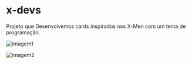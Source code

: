# x-devs
 Projeto que Desenvolvemos cards inspirados nos X-Men com um tema de programação.

![imagem1](https://github.com/luizsimi/x-devs/assets/141957782/1bcbdc93-795f-4aa2-b2a9-70c08f46648d)


![imagem2](https://github.com/luizsimi/x-devs/assets/141957782/300147e1-c582-4697-a3fc-f72c43d0dcf3)
